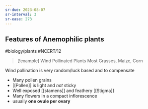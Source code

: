 ```yaml
---
sr-due: 2023-08-07
sr-interval: 3
sr-ease: 273
---
```

## Features of Anemophilic plants
#biology/plants #NCERT/12 

> [!example] Wind Pollinated Plants
> Most Grasses, Maize, Corn

Wind pollination is very random/luck based and to compensate
- Many pollen grains 
- [[Pollen]] is light and *not* sticky
- Well exposed [[stamens]] and feathery [[Stigma]]
- Many flowers in a compact inflorescence
- usually **one ovule per ovary**